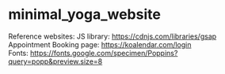 # minimal_yoga_website
Reference websites:
JS library: https://cdnjs.com/libraries/gsap <br />
Appointment Booking page: https://koalendar.com/login <br />
Fonts: https://fonts.google.com/specimen/Poppins?query=popp&preview.size=8 <br />


